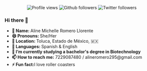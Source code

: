<div align="center">
	<img src="https://komarev.com/ghpvc/?username=AlineLlorente&color=blue&style=for-the-badge" alt="Profile views"/>
	<img src="https://img.shields.io/github/followers/AlineLlorente?style=for-the-badge&logo=github&color=blue" alt="Github followers"/> 
	<img src="https://img.shields.io/twitter/follow/AlineLlorente?style=for-the-badge&logo=twitter&color=blue" alt="Twitter followers"/>   
</div>

### Hi there 👋
<ul>

<li><b>👤 Name:  </b>  Aline Michelle Romero Llorente </li>
<li><b>😄 Pronouns: </b>  She/Her </li>
<li><b>📍 Location:  </b>Toluca, Estado de México, 🇲🇽</li>
<li><b>📣 Languages: </b> Spanish & English </li>
<li><b>🌱 I’m currently studying a bachelor's degree in Biotechnology</b></li>
<li><b>📫 How to reach me:</b> 7229087480 / alineromero295@gmail.com </li>
<li><b>⚡ Fun fact:</b>I love roller coasters</li>

</ul>


